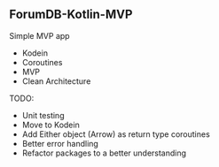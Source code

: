 ## ForumDB-Kotlin-MVP

Simple MVP app

* Kodein
* Coroutines
* MVP
* Clean Architecture


TODO:
* Unit testing
* Move to Kodein
* Add Either object (Arrow) as return type coroutines
* Better error handling
* Refactor packages to a better understanding
